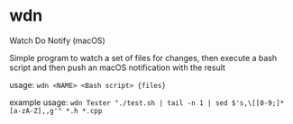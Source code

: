 # wdn
Watch Do Notify (macOS)

Simple program to watch a set of files for changes, then execute a bash script and then push an macOS notification with the result

usage:
  `wdn <NAME> <Bash script> {files}`

example usage:
  `wdn Tester "./test.sh | tail -n 1 | sed $'s,\[[0-9;]*[a-zA-Z],,g'" *.h *.cpp`
  
